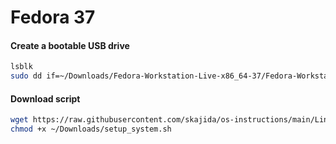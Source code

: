 # Fedora 37

#### Create a bootable USB drive
```bash
lsblk
sudo dd if=~/Downloads/Fedora-Workstation-Live-x86_64-37/Fedora-Workstation-Live-x86_64-37-1.7.iso of=/dev/sd? status=progress oflag=sync bs=16M
```

#### Download script
```bash
wget https://raw.githubusercontent.com/skajida/os-instructions/main/Linux/fedora37/setup_system.sh -P ~/Downloads
chmod +x ~/Downloads/setup_system.sh
```
